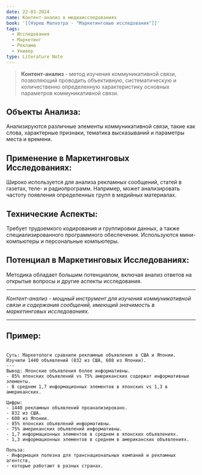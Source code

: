 ```yaml
---
date: 22-03-2024
name: Контент-анализ в медиаисследованиях
book: '[[Нэреш Малхотра - "Маркетинговые исследования"]]'
tags:
  - Исследования
  - Маркетинг
  - Реклама
  - Универ
type: Literature Note
---
```

> **Контент-анализ** - метод изучения коммуникативной связи, позволяющий проводить объективную, систематическую и количественно определенную характеристику основных параметров коммуникативной связи.

## Объекты Анализа:
Анализируются различные элементы коммуникативной связи, такие как слова, характерные признаки, тематика высказываний и параметры места и времени.
## Применение в Маркетинговых Исследованиях:
Широко используется для анализа рекламных сообщений, статей в газетах, теле- и радиопрограмм. Например, может анализировать частоту появления определенных групп в медийных материалах.
## Технические Аспекты: 
Требует трудоемкого кодирования и группировки данных, а также специализированного программного обеспечения. Используются мини-компьютеры и персональные компьютеры.
## Потенциал в Маркетинговых Исследованиях:
Методика обладает большим потенциалом, включая анализ ответов на открытые вопросы и другие аспекты исследования.

---

_Контент-анализ - мощный инструмент для изучения коммуникативной связи и содержания сообщений, имеющий значимость в маркетинговых исследованиях._

---
## Пример:

```

Суть: Маркетологи сравнили рекламные объявления в США и Японии. Изучили 1440 объявлений (832 из США, 608 из Японии).
---
Вывод: Японские объявления более информативны.
- 85% японских объявлений vs 75% американских содержат информативные элементы.
- В среднем 1,7 информационных элементов в японских vs 1,3 в американских.

Цифры:
- 1440 рекламных объявлений проанализировано.
- 832 из США.
- 608 из Японии.
- 85% японских объявлений информативны.
- 75% американских объявлений информативны.
- 1,7 информационных элементов в среднем в японских объявлениях.
- 1,3 информационных элементов в среднем в американских объявлениях.

Польза:
- Информация полезна для транснациональных компаний и рекламных агентств,
- которые работают в разных странах.

```
